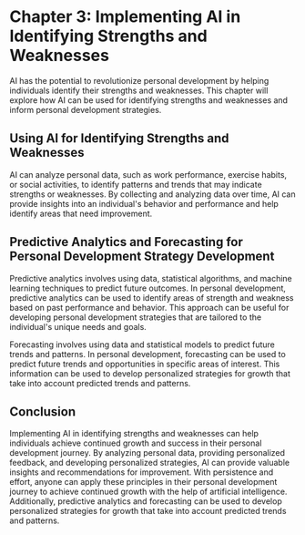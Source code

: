 Chapter 3: Implementing AI in Identifying Strengths and Weaknesses
==================================================================

AI has the potential to revolutionize personal development by helping individuals identify their strengths and weaknesses. This chapter will explore how AI can be used for identifying strengths and weaknesses and inform personal development strategies.

Using AI for Identifying Strengths and Weaknesses
-------------------------------------------------

AI can analyze personal data, such as work performance, exercise habits, or social activities, to identify patterns and trends that may indicate strengths or weaknesses. By collecting and analyzing data over time, AI can provide insights into an individual's behavior and performance and help identify areas that need improvement.

Predictive Analytics and Forecasting for Personal Development Strategy Development
----------------------------------------------------------------------------------

Predictive analytics involves using data, statistical algorithms, and machine learning techniques to predict future outcomes. In personal development, predictive analytics can be used to identify areas of strength and weakness based on past performance and behavior. This approach can be useful for developing personal development strategies that are tailored to the individual's unique needs and goals.

Forecasting involves using data and statistical models to predict future trends and patterns. In personal development, forecasting can be used to predict future trends and opportunities in specific areas of interest. This information can be used to develop personalized strategies for growth that take into account predicted trends and patterns.

Conclusion
----------

Implementing AI in identifying strengths and weaknesses can help individuals achieve continued growth and success in their personal development journey. By analyzing personal data, providing personalized feedback, and developing personalized strategies, AI can provide valuable insights and recommendations for improvement. With persistence and effort, anyone can apply these principles in their personal development journey to achieve continued growth with the help of artificial intelligence. Additionally, predictive analytics and forecasting can be used to develop personalized strategies for growth that take into account predicted trends and patterns.
